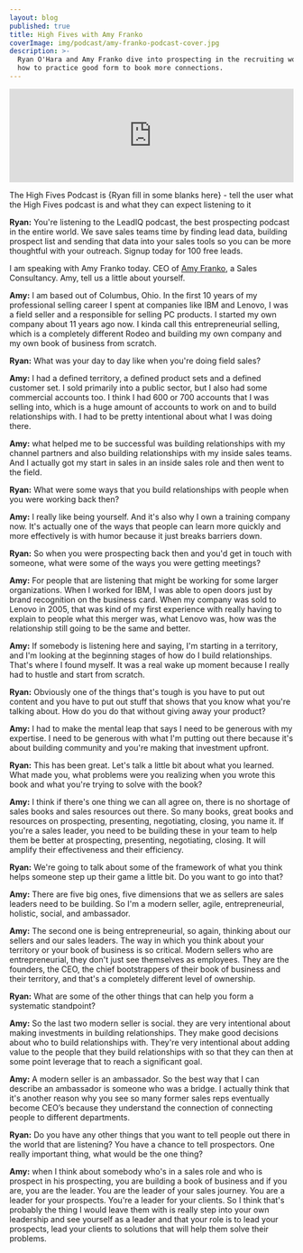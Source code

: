 ```yaml
---
layout: blog
published: true
title: High Fives with Amy Franko
coverImage: img/podcast/amy-franko-podcast-cover.jpg
description: >-
  Ryan O'Hara and Amy Franko dive into prospecting in the recruiting world, and
  how to practice good form to book more connections.
---
```

<iframe width="100%" height="166" scrolling="no" frameborder="no" src="https://w.soundcloud.com/player/?url=https%3A//api.soundcloud.com/tracks/525194919&amp;color=00d586&amp;show_reposts=fals"></iframe>

The High Fives Podcast is {Ryan fill in some blanks here} - tell the user what the High Fives podcast is and what they can expect listening to it  

**Ryan:** You're listening to the LeadIQ podcast, the best prospecting podcast in the entire world. We save sales teams time by finding lead data, building prospect list and sending that data into your sales tools so you can be more thoughtful with your outreach. Signup today for 100 free leads. 

I am speaking with Amy Franko today. CEO of [Amy Franko](https://amyfranko.com/), a Sales Consultancy. Amy, tell us a little about yourself. 

**Amy:** I am based out of Columbus, Ohio. In the first 10 years of my professional selling career I spent at companies like IBM and Lenovo, I was a field seller and a responsible for selling PC products. I started my own company about 11 years ago now. I kinda call this entrepreneurial selling, which is a completely different Rodeo and building my own company and my own book of business from scratch. 

**Ryan:** What was your day to day like when you're doing field sales?

**Amy:** I had a defined territory, a defined product sets and a defined customer set. I sold primarily into a public sector, but I also had some commercial accounts too. I think I had 600 or 700 accounts that I was selling into, which is a huge amount of accounts to work on and to build relationships with. I had to be pretty intentional about what I was doing there.

**Amy:** what helped me to be successful was building relationships with my channel partners and also building relationships with my inside sales teams. And I actually got my start in sales in an inside sales role and then went to the field.

**Ryan:** What were some ways that you build relationships with people when you were working back then?

**Amy:** I really like being yourself. And it's also why I own a training company now. It's actually one of the ways that people can learn more quickly and more effectively is with humor because it just breaks barriers down.

**Ryan:** So when you were prospecting back then and you'd get in touch with someone, what were some of the ways you were getting meetings?

**Amy:** For people that are listening that might be working for some larger organizations. When I worked for IBM, I was able to open doors just by brand recognition on the business card. When my company was sold to Lenovo in 2005, that was kind of my first experience with really having to explain to people what this merger was, what Lenovo was, how was the relationship still going to be the same and better. 

**Amy:** If somebody is listening here and saying, I'm starting in a territory, and I'm looking at the beginning stages of how do I build relationships. That's where I found myself. It was a real wake up moment because I really had to hustle and start from scratch. 

**Ryan:** Obviously one of the things that's tough is you have to put out content and you have to put out stuff that shows that you know what you're talking about. How do you do that without giving away your product?

**Amy:** I had to make the mental leap that says I need to be generous with my expertise. I need to be generous with what I'm putting out there because it's about building community and you're making that investment upfront.

**Ryan:** This has been great. Let's talk a little bit about what you learned. What made you, what problems were you realizing when you wrote this book and what you're trying to solve with the book?

**Amy:** I think if there's one thing we can all agree on, there is no shortage of sales books and sales resources out there. So many books, great books and resources on prospecting, presenting, negotiating, closing, you name it. If you're a sales leader, you need to be building these in your team to help them be better at prospecting, presenting, negotiating, closing. It will amplify their effectiveness and their efficiency.

**Ryan:** We're going to talk about some of the framework of what you think helps someone step up their game a little bit. Do you want to go into that?

**Amy:** There are five big ones, five dimensions that we as sellers are sales leaders need to be building. So I'm a modern seller, agile, entrepreneurial, holistic, social, and ambassador.

**Amy:** The second one is being entrepreneurial, so again, thinking about our sellers and our sales leaders. The way in which you think about your territory or your book of business is so critical. Modern sellers who are entrepreneurial, they don't just see themselves as employees. They are the founders, the CEO, the chief bootstrappers of their book of business and their territory, and that's a completely different level of ownership.

**Ryan:** What are some of the other things that can help you form a systematic standpoint?

**Amy:** So the last two modern seller is social. they are very intentional about making investments in building relationships. They make good decisions about who to build relationships with. They're very intentional about adding value to the people that they build relationships with so that they can then at some point leverage that to reach a significant goal.

**Amy:** A modern seller is an ambassador. So the best way that I can describe an ambassador is someone who was a bridge. I actually think that it's another reason why you see so many former sales reps eventually become CEO’s because they understand the connection of connecting people to different departments.

**Ryan:** Do you have any other things that you want to tell people out there in the world that are listening? You have a chance to tell prospectors. One really important thing, what would be the one thing?

**Amy:** when I think about somebody who's in a sales role and who is prospect in his prospecting, you are building a book of business and if you are, you are the leader. You are the leader of your sales journey. You are a leader for your prospects. You're a leader for your clients. So I think that's probably the thing I would leave them with is really step into your own leadership and see yourself as a leader and that your role is to lead your prospects, lead your clients to solutions that will help them solve their problems.
